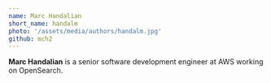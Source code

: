 ```yaml
---
name: Marc Handalian
short_name: handalm
photo: '/assets/media/authors/handalm.jpg'
github: mch2
---
```


**Marc Handalian** is a senior software development engineer at AWS working on OpenSearch.